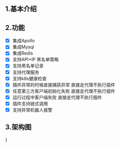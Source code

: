 

## 1.基本介绍

> 

## 2.功能

- [x] 集成Apollo
- [x] 集成Mysql
- [x] 集成Redis
- [x] 支持API+IP 黑名单策略
- [x] 支持黑名单记录
- [x] 支持代理服务
- [x] 支持k8s健康检查
- [x] 插件异常的时候直接捕获异常 直接走代理不执行插件
- [x] 任意第三方客户端初始化失败 直接走代理不执行插件
- [x] 运行过程中客户端失败      直接走代理不执行插件
- [x] 插件支持链式调用
- [x] 支持异常机器人报警
## 3.架构图


}
